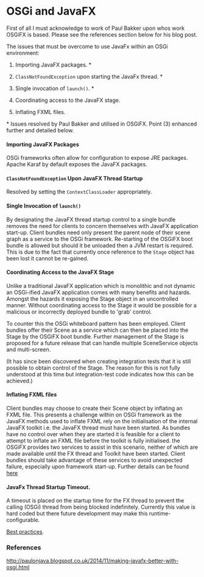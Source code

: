 # OSGi and JavaFX

First of all I must acknowledge to work of Paul Bakker upon whos work OSGiFX is based. Please see the references section below for his blog post.

The issues that must be overcome to use JavaFx within an OSGi environment:

1. Importing JavaFX packages. *

2. `ClassNotFoundException` upon starting the JavaFx thread. *

3. Single invocation of `launch()`. *

4. Coordinating access to the JavaFX stage.

5. Inflating FXML files.

\* Issues resolved by Paul Bakker and utilised in OSGiFX. Point (3) enhanced further and detailed below.

#### Importing JavaFX Packages
OSGi frameworks often allow for configuration to expose JRE packages. Apache Karaf by default exposes the JavaFX packages.

#### `ClassNotFoundException` Upon JavaFX Thread Startup
Resolved by setting the `ContextClassLoader` appropriately.

#### Single Invocation of `launch()`
By designating the JavaFX thread startup control to a single bundle removes the need for clients to concern themselves with JavaFX application start-up. Client bundles need only present the parent node of their scene graph as a service to the OSGi framework. Re-starting of the OSGiFX boot bundle is allowed but should it be unloaded then a JVM restart is required. This is due to the fact that currently once reference to the `Stage` object has been lost it cannot be re-gained.

#### Coordinating Access to the JavaFX Stage
Unlike a traditional JavaFX application which is monolithic and not dynamic an OSGi-ified JavaFX application comes with many benefits and hazards. Amongst the hazards it exposing the Stage object in an uncontrolled manner. Without coordinating access to the Stage it would be possible for a malicious or incorrectly deployed bundle to 'grab' control.
 
 To counter this the OSGi whiteboard pattern has been employed. Client bundles offer their Scene as a service which can then be placed into the Stage by the OSGiFX boot bundle. Further management of the Stage is proposed for a future release that can handle multiple SceneService objects and multi-screen.
 
 (It has since been discovered when creating integration tests that it is still possible to obtain control of the Stage. The reason for this is not fully understood at this time but integration-test code indicates how this can be achieved.)
 
 #### Inflating FXML files
 Client bundles may choose to create their Scene object by inflating an FXML file. This presents a challenge within on OSGi framework as the JavaFX methods used to inflate FXML rely on the initialisation of the internal JavaFX toolkit i.e. the JavaFX thread must have been started. As bundles have no control over when they are started it is feasible for a client to attempt to inflate an FXML file before the toolkit is fully initialised. the OSGiFX provides two services to assist in this scenario, neither of which are made available until the FX thread and Toolkit have been started. Client bundles should take advantage of these services to avoid unexpected failure, especially upon framework start-up. Further details can be found [here](inflatingFXML.md)
 
#### JavaFx Thread Startup Timeout. 
A timeout is placed on the startup time for the FX thread to prevent the calling (OSGi) thread from being blocked indefinitely. Currently this value is hard coded but there future development may make this runtime-configurable.

[Best practices](bestpractices.md).

### References
 
 http://paulonjava.blogspot.co.uk/2014/11/making-javafx-better-with-osgi.html